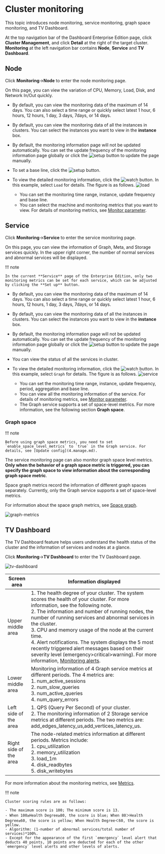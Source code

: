 # Cluster monitoring

This topic introduces node monitoring, service monitoring, graph space monitoring, and TV Dashboard.

At the top navigation bar of the Dashboard Enterprise Edition page, click **Cluster Management**, and click **Detail** at the right of the target cluster. **Monitoring** at the left navigation bar contains **Node**, **Service** and **TV Dashboard**.

## Node

Click **Monitoring**->**Node** to enter the node monitoring page.

On this page, you can view the variation of CPU, Memory, Load, Disk, and Network In/Out quickly.

- By default, you can view the monitoring data of the maximum of 14 days. You can also select a time range or quickly select latest 1 hour, 6 hours, 12 hours, 1 day, 3 days, 7days, or 14 days.
- By default, you can view the monitoring data of all the instances in clusters. You can select the instances you want to view in the **instance** box.
- By default, the monitoring information page will not be updated automatically. You can set the update frequency of the monitoring information page globally or click the ![setup](https://docs-cdn.nebula-graph.com.cn/figures/refresh-220616.png) button to update the page manually.
- To set a base line, click the ![setup](https://docs-cdn.nebula-graph.com.cn/figures/Setup.png) button.
- To view the detailed monitoring information, click the ![watch](https://docs-cdn.nebula-graph.com.cn/figures/watch.png) button. In this example, select `Load` for details. The figure is as follows.
    ![load](https://docs-cdn.nebula-graph.com.cn/figures/ds-load-220616-en.png)

  - You can set the monitoring time range, instance, update frequency and base line.
  - You can select the machine and monitoring metrics that you want to view. For details of monitoring metrics, see [Monitor parameter](../7.monitor-parameter.md).

## Service

Click **Monitoring**->**Service** to enter the service monitoring page.

On this page, you can view the information of Graph, Meta, and Storage services quickly. In the upper right corner, the number of normal services and abnormal services will be displayed.

!!! note

    In the current **Service** page of the Enterprise Edition, only two monitoring metrics can be set for each service, which can be adjusted by clicking the **Set up** button.

- By default, you can view the monitoring data of the maximum of 14 days. You can also select a time range or quickly select latest 1 hour, 6 hours, 12 hours, 1 day, 3 days, 7days, or 14 days.
- By default, you can view the monitoring data of all the instances in clusters. You can select the instances you want to view in the **instance** box.
- By default, the monitoring information page will not be updated automatically. You can set the update frequency of the monitoring information page globally or click the ![setup](https://docs-cdn.nebula-graph.com.cn/figures/refresh-220616.png) button to update the page manually.
- You can view the status of all the services in cluster.
- To view the detailed monitoring information, click the ![watch](https://docs-cdn.nebula-graph.com.cn/figures/watch.png) button. In this example, select `Graph` for details. The figure is as follows.
   ![service](https://docs-cdn.nebula-graph.com.cn/figures/ds-graph-220616-en.png)

  - You can set the monitoring time range, instance, update frequency, period, aggregation and base line.
  - You can view all the monitoring information of the service. For details of monitoring metrics, see [Monitor parameter](../7.monitor-parameter.md).
  - The Graph service supports a set of space-level metrics. For more information, see the following section **Graph space**.

### Graph space

!!! note

    Before using graph space metrics, you need to set `enable_space_level_metrics` to `true` in the Graph service. For details, see [Update config](4.manage.md).

The service monitoring page can also monitor graph space level metrics. **Only when the behavior of a graph space metric is triggered, you can specify the graph space to view information about the corresponding graph space metric**. 

Space graph metrics record the information of different graph spaces separately. Currently, only the Graph service supports a set of space-level metrics.

For information about the space graph metrics, see [Space graph](../7.monitor-parameter.md).

![graph-metrics](https://docs-cdn.nebula-graph.com.cn/figures/space_level_metrics.png)

## TV Dashboard

The TV Dashboard feature helps users understand the health status of the cluster and the information of services and nodes at a glance.

Click **Monitoring**->**TV Dashboard** to enter the TV Dashboard page.

![tv-dashboard](https://docs-cdn.nebula-graph.com.cn/figures/screen_2022-04-13_en.png)

| Screen area         | Information displayed                                                     |
| ------------ | ------------------------------------------------------------ |
| Upper middle area | 1. The health degree of your cluster. The system scores the health of your cluster. For more information, see the following note. <br>2. The information and number of running nodes, the number of running services and abnormal services in the cluster. <br/>3. CPU and memory usage of the node at the current time.<br/>4. Alert notifications. The system displays the 5 most recently triggered alert messages based on their severity level (emergency>critical>warning). For more information, [Monitoring alerts](../9.alerts.md). |
| Lower middle area | Monitoring information of 4 Graph service metrics at different periods. The 4 metrics are: <br/>1. num_active_sessions<br/>2. num_slow_queries<br/>3. num_active_queries<br/>4. num_query_errors |
| Left side of the area     | 1. QPS (Query Per Second) of your cluster.<br/>2. The monitoring information of 2 Storage service metrics at different periods. The two metrics are: add_edges_latency_us,add_vertices_latency_us. |
| Right side of the area     | The node-related metrics information at different periods. Metrics include: <br/>1. cpu_utilization<br/>2. memory_utilization<br/>3. load_1m<br/>4. disk_readbytes<br/>5. disk_writebytes |

For more information about the monitoring metrics, see [Metrics](../7.monitor-parameter.md).

!!! note

    Cluster scoring rules are as follows:

    - The maximum score is 100; The minimum score is 13.
    - When 100≥Health Degree≥80, the score is blue; When 80＞Health Degree≥60, the score is yellow; When Health Degree＜60, the score is yellow.
    - Algorithm: (1-number of abnormal services/total number of services)*100%.
    - Except for the appearance of the first `emergency` level alert that deducts 40 points, 10 points are deducted for each of the other `emergency` level alerts and other levels of alerts.
